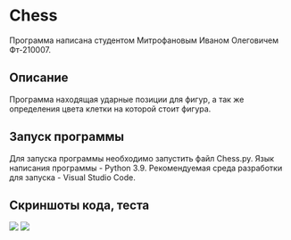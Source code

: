 # Chess
 
 Программа написана студентом Митрофановым Иваном Олеговичем Фт-210007.

## Описание

 Программа находящая ударные позиции для фигур, а так же определения цвета клетки на которой стоит фигура.

## Запуск программы

 Для запуска программы необходимо запустить файл Chess.py. Язык написания программы - Python 3.9. Рекомендуемая среда разработки для запуска - Visual Studio Code.

## Скриншоты кода, теста
![](https://sun9-west.userapi.com/sun9-11/s/v1/ig2/RjzYPBM-FqN1-mmySG6ZQozhOMP1zVk_uJFHZ4Q1Lb_Mqj4pNpUimchX6Bay8yhZ2LhK5QHavfg-7FfBiDxfOl99.jpg?size=1524x950&quality=96&type=album)
![](https://sun9-west.userapi.com/sun9-6/s/v1/ig2/Lb7oegp7eCJgtIMyVmmleq8pNSf0KVv1h1UY4kd8gzGrKdWrbZcv6PV8ZwjoN8dMpE9Wa-3jMb0k2y9Deiw2t_cL.jpg?size=1516x390&quality=96&type=album)
